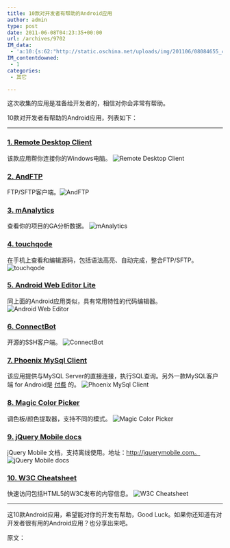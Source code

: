 ```yaml
---
title: 10款对开发者有帮助的Android应用
author: admin
type: post
date: 2011-06-08T04:23:35+00:00
url: /archives/9702
IM_data:
 - 'a:10:{s:62:"http://static.oschina.net/uploads/img/201106/08084655_4vVm.jpg";s:73:"http://blog.haohtml.com/wp-content/uploads/2011/06/99ba_08084655_4vVm.jpg";s:62:"http://static.oschina.net/uploads/img/201106/08084658_NY9e.jpg";s:73:"http://blog.haohtml.com/wp-content/uploads/2011/06/b080_08084658_NY9e.jpg";s:62:"http://static.oschina.net/uploads/img/201106/08084658_QJoE.png";s:73:"http://blog.haohtml.com/wp-content/uploads/2011/06/b363_08084658_QJoE.png";s:62:"http://static.oschina.net/uploads/img/201106/08084659_4BIq.png";s:73:"http://blog.haohtml.com/wp-content/uploads/2011/06/6b0b_08084659_4BIq.png";s:62:"http://static.oschina.net/uploads/img/201106/08084700_EgZx.jpg";s:73:"http://blog.haohtml.com/wp-content/uploads/2011/06/7d00_08084700_EgZx.jpg";s:62:"http://static.oschina.net/uploads/img/201106/08084701_G2cN.png";s:73:"http://blog.haohtml.com/wp-content/uploads/2011/06/6954_08084701_G2cN.png";s:62:"http://static.oschina.net/uploads/img/201106/08084702_hjHi.png";s:73:"http://blog.haohtml.com/wp-content/uploads/2011/06/ed50_08084702_hjHi.png";s:62:"http://static.oschina.net/uploads/img/201106/08084702_ZdS1.jpg";s:73:"http://blog.haohtml.com/wp-content/uploads/2011/06/1674_08084702_ZdS1.jpg";s:62:"http://static.oschina.net/uploads/img/201106/08084703_iKT6.jpg";s:73:"http://blog.haohtml.com/wp-content/uploads/2011/06/1485_08084703_iKT6.jpg";s:62:"http://static.oschina.net/uploads/img/201106/08084703_PyvH.jpg";s:73:"http://blog.haohtml.com/wp-content/uploads/2011/06/5b6f_08084703_PyvH.jpg";}'
IM_contentdowned:
 - 1
categories:
 - 其它

---
```

这次收集的应用是准备给开发者的，相信对你会非常有帮助。

10款对开发者有帮助的Android应用，列表如下：

* * *

### [1. Remote Desktop Client](http://www.androlib.com/android.application.com-xtralogic-android-rdpclient-jFAx.aspx)

该款应用帮你连接你的Windows电脑。
![Remote Desktop Client](http://static.oschina.net/uploads/img/201106/08084655_4vVm.jpg)

### [2. AndFTP](http://www.androlib.com/android.application.lysesoft-andftp-zjz.aspx)

FTP/SFTP客户端。![AndFTP](http://static.oschina.net/uploads/img/201106/08084658_NY9e.jpg)

### [3. mAnalytics](http://www.androlib.com/android.application.com-mugitek-analytics-pmB.aspx)

查看你的项目的GA分析数据。
![mAnalytics](http://static.oschina.net/uploads/img/201106/08084658_QJoE.png)

### [4. touchqode](http://www.androlib.com/android.application.com-touchqode-editor-qEFEF.aspx)

在手机上查看和编辑源码，包括语法高亮、自动完成，整合FTP/SFTP。
![touchqode](http://static.oschina.net/uploads/img/201106/08084659_4BIq.png)

### [5. Android Web Editor Lite](http://www.androlib.com/android.application.com-webeditlite-app-xtCqD.aspx)

同上面的Android应用类似，具有常用特性的代码编辑器。
![Android Web Editor](http://static.oschina.net/uploads/img/201106/08084700_EgZx.jpg)

### [6. ConnectBot](http://www.androlib.com/android.application.org-connectbot-BDC.aspx)

开源的SSH客户端。
![ConnectBot](http://static.oschina.net/uploads/img/201106/08084701_G2cN.png)

### [7. Phoenix MySql Client](http://www.androlib.com/android.application.com-yazan-msc-qnDtx.aspx)

该应用提供与MySQL Server的直接连接，执行SQL查询。另外一款MySQL客户端 for Android是 [付费](http://www.androlib.com/android.application.org-androidakebulanmysql-zpxii.aspx) 的。
![Phoenix MySql Client](http://static.oschina.net/uploads/img/201106/08084702_hjHi.png)

### [8. Magic Color Picker](http://www.androlib.com/android.application.com-siyusong-android-color-picker-jEFm.aspx)

调色板/颜色提取器，支持不同的模式。
![Magic Color Picker](http://static.oschina.net/uploads/img/201106/08084702_ZdS1.jpg)

### [9. jQuery Mobile docs](http://www.androlib.com/android.application.com-jquerymobiledocs-xqEBj.aspx)

jQuery Mobile 文档，支持离线使用。地址：http://jquerymobile.com。
![jQuery Mobile docs](http://static.oschina.net/uploads/img/201106/08084703_iKT6.jpg)

### [10. W3C Cheatsheet](http://www.androlib.com/android.application.org-w3c-mwi-cheatsheet-jqEFx.aspx)

快速访问包括HTML5的W3C发布的内容信息。
![W3C Cheatsheet](http://static.oschina.net/uploads/img/201106/08084703_PyvH.jpg)

* * *

这10款Android应用，希望能对你的开发有帮助，Good Luck。如果你还知道有对开发者很有用的Android应用？也分享出来吧。

原文：